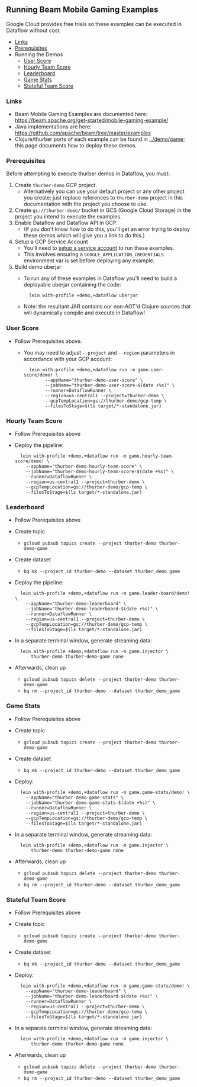 ## Running Beam Mobile Gaming Examples

Google Cloud provides free trials so these examples can be executed in Dataflow
 without cost.
 
* [Links](#links)
* [Prerequisites](#prerequisites)
* Running the Demos
    * [User Score](#user-score)
    * [Hourly Team Score](#hourly-team-score)
    * [Leaderboard](#leaderboard)
    * [Game Stats](#game-stats)
    * [Stateful Team Score](#stateful-team-score)

### Links

* Beam Mobile Gaming Examples are documented here: https://beam.apache.org/get-started/mobile-gaming-example/
* Java implementations are here: https://github.com/apache/beam/tree/master/examples
*  Clojure/thurber ports of each example can be found in [../demo/game](../demo/game); this page documents how
    to deploy these demos.

### Prerequisites

Before attempting to execute thurber demos in Dataflow, you must:

1. Create `thurber-demo` GCP project.
    * Alternatively you can use your default project or any other project you create;
just replace references to `thurber-demo` project in this documentation with the
project you choose to use.
2. Create `gs://thurber-demo/` bucket in GCS (Google Cloud Storage) in
the project you intend to execute the examples.
3. Enable Dataflow and Dataflow API in GCP.
    * (If you don't know how to do this, you'll get an error trying to deploy
these demos which will give you a link to do this.)
4. Setup a GCP Service Account
    * You'll need to 
[setup a service account](https://cloud.google.com/iam/docs/creating-managing-service-accounts)
to run these examples. 
    * This involves ensuring a `GOOGLE_APPLICATION_CREDENTIALS` environment var is
set before deploying any example.
5. Build demo uberjar
    * To run any of these examples in Dataflow you'll need to build a deployable uberjar
containing the code:

            lein with-profile +demo,+dataflow uberjar

    * Note: the resultant JAR contains our non-AOT'd Clojure sources that will dynamically
compile and execute in Dataflow!

### User Score

* Follow Prerequisites above.
    * You may need to adjust `--project` and `--region` parameters in accordance
with your GCP account:

            lein with-profile +demo,+dataflow run -m game.user-score/demo! \
                  --appName="thurber-demo-user-score" \
                  --jobName="thurber-demo-user-score-$(date +%s)" \
                  --runner=DataflowRunner \
                  --region=us-central1 --project=thurber-demo \
                  --gcpTempLocation=gs://thurber-demo/gcp-temp \
                  --filesToStage=$(ls target/*-standalone.jar)
          
### Hourly Team Score

* Follow Prerequisites above
* Deploy the pipeline:

        lein with-profile +demo,+dataflow run -m game.hourly-team-score/demo! \
          --appName="thurber-demo-hourly-team-score" \
          --jobName="thurber-demo-hourly-team-score-$(date +%s)" \
          --runner=DataflowRunner \
          --region=us-central1 --project=thurber-demo \
          --gcpTempLocation=gs://thurber-demo/gcp-temp \
          --filesToStage=$(ls target/*-standalone.jar)

### Leaderboard

* Follow Prerequisites above
* Create topic
    * `gcloud pubsub topics create --project thurber-demo thurber-demo-game`
* Create dataset
    * `bq mk --project_id thurber-demo --dataset thurber_demo_game`
* Deploy the pipeline:
    
        lein with-profile +demo,+dataflow run -m game.leader-board/demo! \
          --appName="thurber-demo-leaderboard" \
          --jobName="thurber-demo-leaderboard-$(date +%s)" \
          --runner=DataflowRunner \
          --region=us-central1 --project=thurber-demo \
          --gcpTempLocation=gs://thurber-demo/gcp-temp \
          --filesToStage=$(ls target/*-standalone.jar)
* In a separate terminal window, generate streaming data:

        lein with-profile +demo,+dataflow run -m game.injector \
            thurber-demo thurber-demo-game none        
* Afterwards, clean up
    * `gcloud pubsub topics delete --project thurber-demo thurber-demo-game`
    * `bq rm --project_id thurber-demo --dataset thurber_demo_game`

### Game Stats

* Follow Prerequisites above
* Create topic
    * `gcloud pubsub topics create --project thurber-demo thurber-demo-game`
* Create dataset
    * `bq mk --project_id thurber-demo --dataset thurber_demo_game`
* Deploy:

        lein with-profile +demo,+dataflow run -m game.game-stats/demo! \
          --appName="thurber-demo-game-stats" \
          --jobName="thurber-demo-game-stats-$(date +%s)" \
          --runner=DataflowRunner \
          --region=us-central1 --project=thurber-demo \
          --gcpTempLocation=gs://thurber-demo/gcp-temp \
          --filesToStage=$(ls target/*-standalone.jar)
* In a separate terminal window, generate streaming data:

        lein with-profile +demo,+dataflow run -m game.injector \
            thurber-demo thurber-demo-game none        
* Afterwards, clean up
    * `gcloud pubsub topics delete --project thurber-demo thurber-demo-game`
    * `bq rm --project_id thurber-demo --dataset thurber_demo_game`


### Stateful Team Score

* Follow Prerequisites above
* Create topic
    * `gcloud pubsub topics create --project thurber-demo thurber-demo-game`
* Create dataset
    * `bq mk --project_id thurber-demo --dataset thurber_demo_game`
* Deploy:

        lein with-profile +demo,+dataflow run -m game.game-stats/demo! \
          --appName="thurber-demo-leaderboard" \
          --jobName="thurber-demo-leaderboard-$(date +%s)" \
          --runner=DataflowRunner \
          --region=us-central1 --project=thurber-demo \
          --gcpTempLocation=gs://thurber-demo/gcp-temp \
          --filesToStage=$(ls target/*-standalone.jar)
* In a separate terminal window, generate streaming data:

        lein with-profile +demo,+dataflow run -m game.injector \
            thurber-demo thurber-demo-game none        
* Afterwards, clean up
    * `gcloud pubsub topics delete --project thurber-demo thurber-demo-game`
    * `bq rm --project_id thurber-demo --dataset thurber_demo_game`